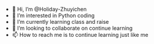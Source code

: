 - 👋 Hi, I’m @Holiday-Zhuyichen
- 👀 I’m interested in Python coding
- 🌱 I’m currently learning class and raise
- 💞️ I’m looking to collaborate on continue learning
- 📫 How to reach me is to continue learning just like me

<!---
Holiday-Zhuyichen/Holiday-Zhuyichen is a ✨ special ✨ repository because its `README.md` (this file) appears on your GitHub profile.
You can click the Preview link to take a look at your changes.
--->
